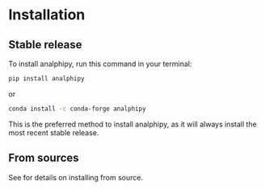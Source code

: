 # Installation

## Stable release

To install analphipy, run this command in your terminal:

```bash
pip install analphipy
```

or

```bash
conda install -c conda-forge analphipy
```

This is the preferred method to install analphipy, as it will always install the
most recent stable release.

## From sources

See [](./contributing) for details on installing from source.
